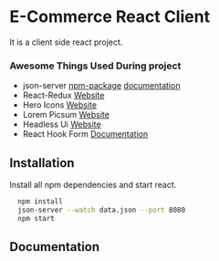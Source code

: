 
# E-Commerce React Client

It is a client side react project.


### Awesome Things Used During project
 - json-server [npm-package](https://www.npmjs.com/package/json-server) [documentation](https://github.com/typicode/json-server)
 - React-Redux [ Website](https://react-redux.js.org/tutorials/quick-start)
 - Hero Icons [ Website](https://heroicons.com/)
 - Lorem Picsum [ Website](https://picsum.photos/)
 - Headless Ui [Website](https://headlessui.com/react/menu)
 - React Hook Form [Documentation](https://www.react-hook-form.com/)


## Installation

Install all npm dependencies and start react.

```bash
  npm install 
  json-server --watch data.json --port 8080
  npm start
```
   
## Documentation



